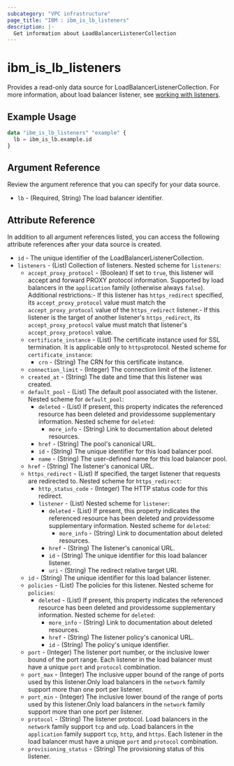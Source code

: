 ```yaml
---
subcategory: "VPC infrastructure"
page_title: "IBM : ibm_is_lb_listeners"
description: |-
  Get information about LoadBalancerListenerCollection
---
```


# ibm_is_lb_listeners

Provides a read-only data source for LoadBalancerListenerCollection. For more information, about load balancer listener, see [working with listeners](https://cloud.ibm.com/docs/vpc?topic=vpc-nlb-listeners).
## Example Usage

```terraform
data "ibm_is_lb_listeners" "example" {
  lb = ibm_is_lb.example.id
}
```

## Argument Reference

Review the argument reference that you can specify for your data source.

- `lb` - (Required, String) The load balancer identifier.

## Attribute Reference

In addition to all argument references listed, you can access the following attribute references after your data source is created.

- `id` - The unique identifier of the LoadBalancerListenerCollection.
- `listeners` - (List) Collection of listeners.
	Nested scheme for `listeners`:
	- `accept_proxy_protocol` - (Boolean) If set to `true`, this listener will accept and forward PROXY protocol information. Supported by load balancers in the `application` family (otherwise always `false`). Additional restrictions:- If this listener has `https_redirect` specified, its `accept_proxy_protocol` value must  match the `accept_proxy_protocol` value of the `https_redirect` listener.- If this listener is the target of another listener's `https_redirect`, its  `accept_proxy_protocol` value must match that listener's `accept_proxy_protocol` value.
	- `certificate_instance` - (List) The certificate instance used for SSL termination. It is applicable only to `https`protocol.
		Nested scheme for `certificate_instance`:
		- `crn` - (String) The CRN for this certificate instance.
    - `connection_limit` - (Integer) The connection limit of the listener.
    - `created_at` - (String) The date and time that this listener was created.
    - `default_pool` - (List) The default pool associated with the listener.
		Nested scheme for `default_pool`:
    	- `deleted` - (List) If present, this property indicates the referenced resource has been deleted and providessome supplementary information.
			Nested scheme for `deleted`:
    		- `more_info` - (String) Link to documentation about deleted resources.
		- `href` - (String) The pool's canonical URL.
		- `id` - (String) The unique identifier for this load balancer pool.
		- `name` - (String) The user-defined name for this load balancer pool.
	- `href` - (String) The listener's canonical URL.
	- `https_redirect` - (List) If specified, the target listener that requests are redirected to.
		Nested scheme for `https_redirect`:
		- `http_status_code` - (Integer) The HTTP status code for this redirect.
		- `listener` - (List)
			Nested scheme for `listener`:
			- `deleted` - (List) If present, this property indicates the referenced resource has been deleted and providessome supplementary information.
				Nested scheme for `deleted`:
				- `more_info` - (String) Link to documentation about deleted resources.
			- `href` - (String) The listener's canonical URL.
        	- `id` - (String) The unique identifier for this load balancer listener.
    		- `uri` - (String) The redirect relative target URI.
	- `id` - (String) The unique identifier for this load balancer listener.
	- `policies` - (List) The policies for this listener.
		Nested scheme for `policies`:
		- `deleted` - (List) If present, this property indicates the referenced resource has been deleted and providessome supplementary information.
			Nested scheme for `deleted`:
			- `more_info` - (String) Link to documentation about deleted resources.
    		- `href` - (String) The listener policy's canonical URL.
    		- `id` - (String) The policy's unique identifier.
	- `port` - (Integer) The listener port number, or the inclusive lower bound of the port range. Each listener in the load balancer must have a unique `port` and `protocol` combination.
	- `port_max` - (Integer) The inclusive upper bound of the range of ports used by this listener.Only load balancers in the `network` family support more than one port per listener.
	- `port_min` - (Integer) The inclusive lower bound of the range of ports used by this listener.Only load balancers in the `network` family support more than one port per listener.
	- `protocol` - (String) The listener protocol. Load balancers in the `network` family support `tcp` and `udp`. Load balancers in the `application` family support `tcp`, `http`, and `https`. Each listener in the load balancer must have a unique `port` and `protocol` combination.
	- `provisioning_status` - (String) The provisioning status of this listener.
